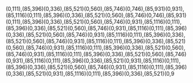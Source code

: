 (0,111),(85,396)(0,336),(85,521)(0,560),(85,746)(0,746),(85,931)(0,931),(85,1116)(0,111),(85,396)(0,336),(85,521)(0,560),(85,746)(0,746),(85,931)(0,111),(85,396)(0,336),(85,521)(0,560),(85,746)(0,931),(85,1116)(0,111),(85,396)(0,336),(85,521)(0,560),(85,746)(0,931),(85,1116)(0,111),(85,396)(0,336),(85,521)(0,560),(85,746)(0,931),(85,1116)(0,111),(85,396)(0,336),(85,521)(0,560),(85,746)(0,931),(85,1116)(0,111),(85,396)(0,336),(85,521)(0,560),(85,746)(0,931),(85,1116)(0,111),(85,396)(0,336),(85,521)(0,560),(85,746)(0,931),(85,1116)(0,111),(85,396)(0,336),(85,521)(0,560),(85,746)(0,931),(85,1116)(0,111),(85,396)(0,336),(85,521)(0,931),(85,1116)(0,111),(85,396)(0,336),(85,521)(0,560),(85,746)(0,931),(85,1116)(0,111),(85,396)(0,336),(85,521)(0,931),(85,1116)(0,111),(85,396)(0,336),(85,521)(0,9